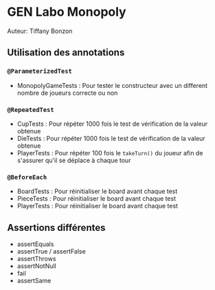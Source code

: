 # GEN Labo Monopoly
Auteur: Tiffany Bonzon



## Utilisation des annotations

### `@ParameterizedTest`

- MonopolyGameTests : Pour tester le constructeur avec un different nombre de joueurs correcte ou non

### `@RepeatedTest`

- CupTests : Pour répéter 1000 fois le test de vérification de la valeur obtenue
- DieTests : Pour répéter 1000 fois le test de vérification de la valeur obtenue
- PlayerTests : Pour répéter 100 fois le `takeTurn()` du joueur afin de s'assurer qu'il se déplace à chaque tour

### `@BeforeEach`

- BoardTests : Pour réinitialiser le board avant chaque test
- PieceTests : Pour réinitialiser le board avant chaque test
- PlayerTests : Pour réinitialiser le board avant chaque test

## Assertions différentes

- assertEquals
- assertTrue / assertFalse
- assertThrows
- assertNotNull
- fail
- assertSame